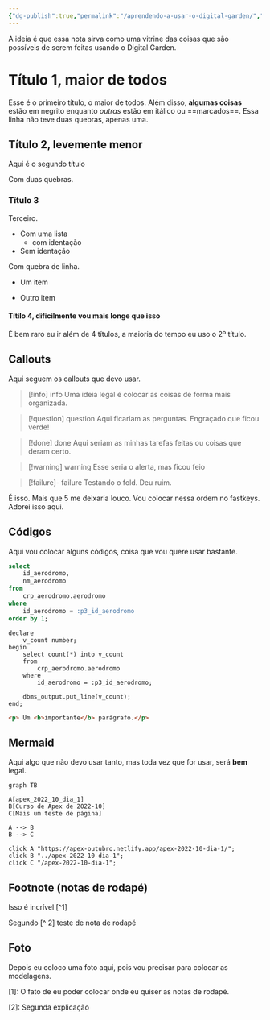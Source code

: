 ```yaml
---
{"dg-publish":true,"permalink":"/aprendendo-a-usar-o-digital-garden/","dgHomeLink":true,"dgPassFrontmatter":false}
---
```



A ideia é que essa nota sirva como uma vitrine das coisas que são possíveis de serem feitas usando o Digital Garden.

# Título 1, maior de todos

Esse é o primeiro título, o maior de todos. Além disso, **algumas coisas** estão em negrito enquanto *outras* estão em itálico ou ==marcados==.
Essa linha não teve duas quebras, apenas uma.

## Título 2, levemente menor

Aqui é o segundo título

Com duas quebras.

### Título 3

Terceiro.
- Com uma lista
	- com identação
- Sem identação

Com quebra de linha.

- Um item

- Outro item

#### Títilo 4, dificilmente vou mais longe que isso

É bem raro eu ir além de 4 títulos, a maioria do tempo eu uso o 2º título.

## Callouts

Aqui seguem os callouts que devo usar.

>[!info] info
>Uma ideia legal é colocar as coisas de forma mais organizada.

>[!question] question
>Aqui ficariam as perguntas. Engraçado que ficou verde!

>[!done] done
>Aqui seriam as minhas tarefas feitas ou coisas que deram certo.

>[!warning] warning
>Esse seria o alerta, mas ficou feio

>[!failure]- failure
>Testando o fold. Deu ruim.

É isso. Mais que 5 me deixaria louco. Vou colocar nessa ordem no fastkeys. Adorei isso aqui.

## Códigos

Aqui vou colocar alguns códigos, coisa que vou quere usar bastante.

```sql
select
	id_aerodromo,
	nm_aerodromo
from
	crp_aerodromo.aerodromo
where
	id_aerodromo = :p3_id_aerodromo
order by 1;
```

```plsql
declare
	v_count number;
begin
	select count(*) into v_count
	from
		crp_aerodromo.aerodromo
	where
		id_aerodromo = :p3_id_aerodromo;

	dbms_output.put_line(v_count);
end;
```

```html
<p> Um <b>importante</b> parágrafo.</p>
```

## Mermaid

Aqui algo que não devo usar tanto, mas toda vez que for usar, será **bem** legal.

```mermaid
graph TB

A[apex_2022_10_dia_1]
B[Curso de Apex de 2022-10]
C[Mais um teste de página]

A --> B
B --> C

click A "https://apex-outubro.netlify.app/apex-2022-10-dia-1/";
click B "../apex-2022-10-dia-1";
click C "/apex-2022-10-dia-1";
```

## Footnote (notas de rodapé)

Isso é incrível [^1]

Segundo [^ 2] teste de nota de rodapé



## Foto

Depois eu coloco uma foto aqui, pois vou precisar para colocar as modelagens.



[1]: O fato de eu poder colocar onde eu quiser as notas de rodapé.

[2]: Segunda explicação